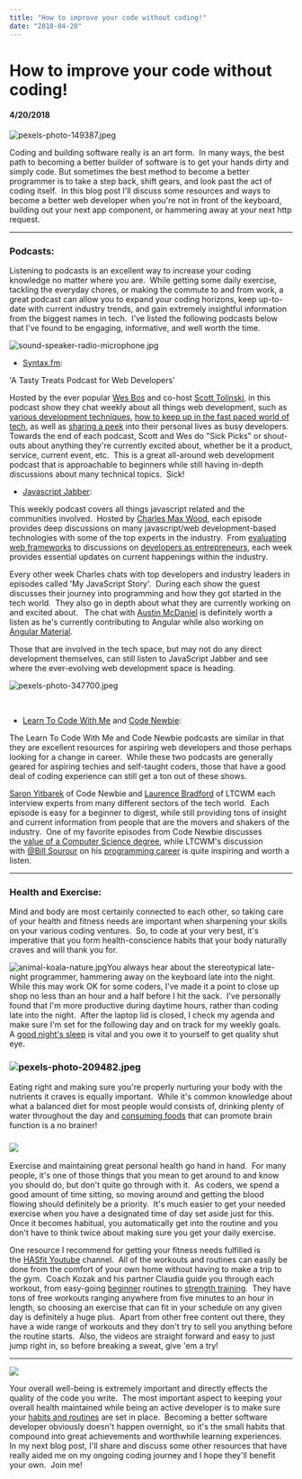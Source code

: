 ```yaml
---
title: "How to improve your code without coding!"
date: "2018-04-20"
---
```


# How to improve your code without coding!
#### 4/20/2018

![pexels-photo-149387.jpeg](images/pexels-photo-149387.jpeg)

Coding and building software really is an art form.  In many ways, the best path to becoming a better builder of software is to get your hands dirty and simply code. But sometimes the best method to become a better programmer is to take a step back, shift gears, and look past the act of coding itself.  In this blog post I'll discuss some resources and ways to become a better web developer when you're not in front of the keyboard, building out your next app component, or hammering away at your next http request.

* * *

### Podcasts:

Listening to podcasts is an excellent way to increase your coding knowledge no matter where you are.  While getting some daily exercise, tackling the everyday chores, or making the commute to and from work, a great podcast can allow you to expand your coding horizons, keep up-to-date with current industry trends, and gain extremely insightful information from the biggest names in tech.  I've listed the following podcasts below that I've found to be engaging, informative, and well worth the time.

![sound-speaker-radio-microphone.jpg](images/sound-speaker-radio-microphone.jpg)

- [Syntax.fm](https://syntax.fm/):

'A Tasty Treats Podcast for Web Developers'

Hosted by the ever popular [Wes Bos](http://wesbos.com/) and co-host [Scott Tolinski](http://scotttolinski.com/), in this podcast show they chat weekly about all things web development, such as [various development techniques](https://syntax.fm/show/026/all-about-redux-and-and-cookies-vs-jwt), [how to keep up in the fast paced world of tech](https://syntax.fm/show/035/keeping-up-with-the-codeashians-dealing-with-our-fast-paced-industry), as well as [sharing a peek](https://syntax.fm/show/031/wes-and-scott-s-lives-breakdancing-bbq-wives-work-life-balance-problem-solving-youtube-subscriptions) into their personal lives as busy developers.  Towards the end of each podcast, Scott and Wes do "Sick Picks" or shout-outs about anything they're currently excited about, whether be it a product, service, current event, etc.  This is a great all-around web development podcast that is approachable to beginners while still having in-depth discussions about many technical topics.  Sick!

- [Javascript Jabber](https://devchat.tv/js-jabber):

This weekly podcast covers all things javascript related and the communities involved.  Hosted by [Charles Max Wood](https://twitter.com/cmaxw), each episode provides deep discussions on many javascript/web development-based technologies with some of the top experts in the industry.  From [evaluating web frameworks](https://devchat.tv/js-jabber/jsj-302-evaluating-web-frameworks-kitson-kelly) to discussions on [developers as entrepreneurs](https://devchat.tv/js-jabber/jsj-295-developers-entrepreneurs-ryan-glover), each week provides essential updates on current happenings within the industry.

Every other week Charles chats with top developers and industry leaders in episodes called 'My JavaScript Story'.  During each show the guest discusses their journey into programming and how they got started in the tech world.  They also go in depth about what they are currently working on and excited about.   The chat with [Austin McDaniel](https://devchat.tv/js-jabber/mjs-041-austin-mcdaniel) is definitely worth a listen as he's currently contributing to Angular while also working on [Angular Material](https://material.angular.io/).

Those that are involved in the tech space, but may not do any direct development themselves, can still listen to JavaScript Jabber and see where the ever-evolving web development space is heading.

![pexels-photo-347700.jpeg](images/pexels-photo-3477001.jpeg)

 

- [Learn To Code With Me](https://learntocodewith.me/podcast/) and [Code Newbie](https://www.codenewbie.org/podcast):

The Learn To Code With Me and Code Newbie podcasts are similar in that they are excellent resources for aspiring web developers and those perhaps looking for a change in career.  While these two podcasts are generally geared for aspiring techies and self-taught coders, those that have a good deal of coding experience can still get a ton out of these shows.

[Saron Yitbarek](https://twitter.com/saronyitbarek) of Code Newbie and [Laurence Bradford](https://twitter.com/learncodewithme) of LTCWM each interview experts from many different sectors of the tech world.  Each episode is easy for a beginner to digest, while still providing tons of insight and current information from people that are the movers and shakers of the industry.  One of my favorite episodes from Code Newbie discusses the [value of a Computer Science degree](https://www.codenewbie.org/podcast/should-you-get-a-computer-science-degree), while LTCWM's discussion with [@Bill Sourour](https://twitter.com/billsourour) on his [programming career](https://learntocodewith.me/podcast/from-theatre-to-programming-with-dev-mastery-founder-bill-sourour/) is quite inspiring and worth a listen.

* * *

### Health and Exercise:

Mind and body are most certainly connected to each other, so taking care of your health and fitness needs are important when sharpening your skills on your various coding ventures.  So, to code at your very best, it's imperative that you form health-conscience habits that your body naturally craves and will thank you for.

![animal-koala-nature.jpg](images/animal-koala-nature.jpg)You always hear about the stereotypical late-night programmer, hammering away on the keyboard late into the night.  While this may work OK for some coders, I've made it a point to close up shop no less than an hour and a half before I hit the sack.  I've personally found that I'm more productive during daytime hours, rather than coding late into the night.  After the laptop lid is closed, I check my agenda and make sure I'm set for the following day and on track for my weekly goals.  A [good night's sleep](http://programmergoals.com/sleep-more-code-more/) is vital and you owe it to yourself to get quality shut eye.

### ![pexels-photo-209482.jpeg](images/pexels-photo-209482.jpeg)

Eating right and making sure you're properly nurturing your body with the nutrients it craves is equally important.  While it's common knowledge about what a balanced diet for most people would consists of, drinking plenty of water throughout the day and [consuming foods](https://codecrave.io/food-for-programmers/) that can promote brain function is a no brainer!

### ![](images/pexels-photo-416717.jpeg)

Exercise and maintaining great personal health go hand in hand.  For many people, it's one of those things that you mean to get around to and know you should do, but don't quite go through with it.  As coders, we spend a good amount of time sitting, so moving around and getting the blood flowing should definitely be a priority.  It's much easier to get your needed exercise when you have a designated time of day set aside just for this.  Once it becomes habitual, you automatically get into the routine and you don't have to think twice about making sure you get your daily exercise.

One resource I recommend for getting your fitness needs fulfilled is the [HASfit Youtube](https://www.youtube.com/user/KozakSportsPerform) channel.  All of the workouts and routines can easily be done from the comfort of your own home without having to make a trip to the gym.  Coach Kozak and his partner Claudia guide you through each workout, from easy-going [beginner](https://www.youtube.com/playlist?list=PLRCgg2aTq5NWDgXKX0D-7HlVtCuNjesC4) routines to [strength training](https://www.youtube.com/playlist?list=PLEDBB97DCA7B48E58).  They have tons of free workouts ranging anywhere from five minutes to an hour in length, so choosing an exercise that can fit in your schedule on any given day is definitely a huge plus.  Apart from other free content out there, they have a wide range of workouts and they don't try to sell you anything before the routine starts.  Also, the videos are straight forward and easy to just jump right in, so before breaking a sweat, give 'em a try!

* * *

![](images/pexels-photo-978344.jpeg)

Your overall well-being is extremely important and directly effects the quality of the code you write.  The most important aspect to keeping your overall health maintained while being an active developer is to make sure your [habits and routines](https://www.wanderlustworker.com/the-8-best-programming-habits-all-coders-should-have/) are set in place.  Becoming a better software developer obviously doesn't happen overnight, so it's the small habits that compound into great achievements and worthwhile learning experiences.  In my next blog post, I'll share and discuss some other resources that have really aided me on my ongoing coding journey and I hope they'll benefit your own.  Join me!